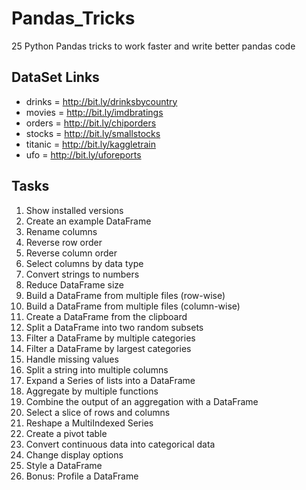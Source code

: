 # Pandas_Tricks
25 Python Pandas tricks to work faster and write better pandas code

## DataSet Links

- drinks = http://bit.ly/drinksbycountry
- movies = http://bit.ly/imdbratings
- orders = http://bit.ly/chiporders
- stocks = http://bit.ly/smallstocks
- titanic = http://bit.ly/kaggletrain
- ufo = http://bit.ly/uforeports

## Tasks
<ol>
  <li>Show installed versions</li>
  <li>Create an example DataFrame</li>
  <li>Rename columns</li>
  <li>Reverse row order</li>
  <li>Reverse column order</li>
  <li>Select columns by data type</li>
  <li>Convert strings to numbers</li>
  <li>Reduce DataFrame size</li>
  <li>Build a DataFrame from multiple files (row-wise)</li>
  <li>Build a DataFrame from multiple files (column-wise)</li>
  <li>Create a DataFrame from the clipboard</li>
  <li>Split a DataFrame into two random subsets</li>
  <li>Filter a DataFrame by multiple categories</li>
  <li>Filter a DataFrame by largest categories</li>
  <li>Handle missing values</li>
  <li>Split a string into multiple columns</li>
  <li>Expand a Series of lists into a DataFrame</li>
  <li>Aggregate by multiple functions</li>
  <li>Combine the output of an aggregation with a DataFrame</li>
  <li>Select a slice of rows and columns</li>
  <li>Reshape a MultiIndexed Series</li>
  <li>Create a pivot table</li>
  <li>Convert continuous data into categorical data</li>
  <li>Change display options</li>
  <li>Style a DataFrame</li>
  <li>Bonus: Profile a DataFrame</li>
</ol>

